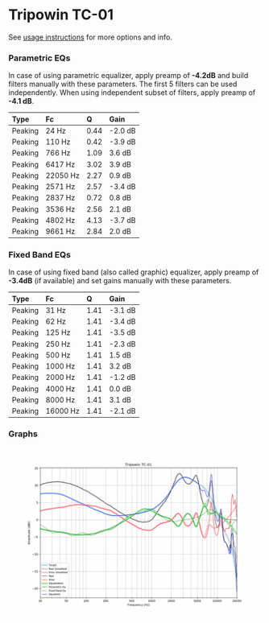 # Tripowin TC-01
See [usage instructions](https://github.com/jaakkopasanen/AutoEq#usage) for more options and info.

### Parametric EQs
In case of using parametric equalizer, apply preamp of **-4.2dB** and build filters manually
with these parameters. The first 5 filters can be used independently.
When using independent subset of filters, apply preamp of **-4.1 dB**.

| Type    | Fc       |    Q | Gain    |
|:--------|:---------|:-----|:--------|
| Peaking | 24 Hz    | 0.44 | -2.0 dB |
| Peaking | 110 Hz   | 0.42 | -3.9 dB |
| Peaking | 766 Hz   | 1.09 | 3.6 dB  |
| Peaking | 6417 Hz  | 3.02 | 3.9 dB  |
| Peaking | 22050 Hz | 2.27 | 0.9 dB  |
| Peaking | 2571 Hz  | 2.57 | -3.4 dB |
| Peaking | 2837 Hz  | 0.72 | 0.8 dB  |
| Peaking | 3536 Hz  | 2.56 | 2.1 dB  |
| Peaking | 4802 Hz  | 4.13 | -3.7 dB |
| Peaking | 9661 Hz  | 2.84 | 2.0 dB  |

### Fixed Band EQs
In case of using fixed band (also called graphic) equalizer, apply preamp of **-3.4dB**
(if available) and set gains manually with these parameters.

| Type    | Fc       |    Q | Gain    |
|:--------|:---------|:-----|:--------|
| Peaking | 31 Hz    | 1.41 | -3.1 dB |
| Peaking | 62 Hz    | 1.41 | -3.4 dB |
| Peaking | 125 Hz   | 1.41 | -3.5 dB |
| Peaking | 250 Hz   | 1.41 | -2.3 dB |
| Peaking | 500 Hz   | 1.41 | 1.5 dB  |
| Peaking | 1000 Hz  | 1.41 | 3.2 dB  |
| Peaking | 2000 Hz  | 1.41 | -1.2 dB |
| Peaking | 4000 Hz  | 1.41 | 0.0 dB  |
| Peaking | 8000 Hz  | 1.41 | 3.1 dB  |
| Peaking | 16000 Hz | 1.41 | -2.1 dB |

### Graphs
![](./Tripowin%20TC-01.png)